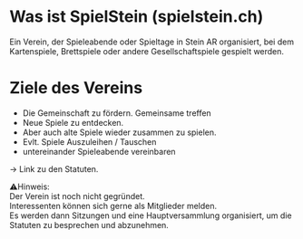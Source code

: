 # Was ist SpielStein (spielstein.ch)

Ein Verein, der Spieleabende oder Spieltage in Stein AR organisiert, bei dem Kartenspiele, Brettspiele oder andere Gesellschaftspiele gespielt werden.

# Ziele des Vereins

* Die  Gemeinschaft zu fördern. Gemeinsame treffen  
* Neue Spiele zu entdecken.  
* Aber auch alte Spiele wieder zusammen zu spielen.  
* Evlt. Spiele Auszuleihen / Tauschen  
* untereinander Spieleabende vereinbaren

→ Link zu den Statuten.

⚠️Hinweis:  
Der Verein ist noch nicht gegründet.  
Interessenten können sich gerne als Mitglieder melden.  
Es werden dann Sitzungen und eine Hauptversammlung organisiert, um die Statuten zu besprechen und abzunehmen.
